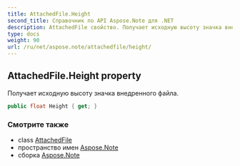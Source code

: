 ```yaml
---
title: AttachedFile.Height
second_title: Справочник по API Aspose.Note для .NET
description: AttachedFile свойство. Получает исходную высоту значка внедренного файла.
type: docs
weight: 90
url: /ru/net/aspose.note/attachedfile/height/
---
```

## AttachedFile.Height property

Получает исходную высоту значка внедренного файла.

```csharp
public float Height { get; }
```

### Смотрите также

* class [AttachedFile](../)
* пространство имен [Aspose.Note](../../attachedfile/)
* сборка [Aspose.Note](../../../)


